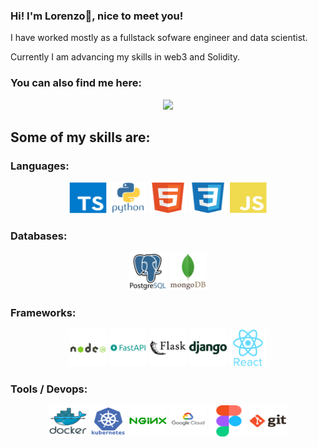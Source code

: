 ### Hi! I'm Lorenzo👋, nice to meet you!

I have worked mostly as a fullstack sofware engineer and data scientist.

Currently I am advancing my skills in web3 and Solidity.


### You can also find me here:
<div align="center">  
  <a href="http://linkedin.com/in/lorenzo-cesconetto/"><img src="https://img.shields.io/badge/-LinkedIn-%230077B5?style=for-the-badge&logo=linkedin&logoColor=white" target="_blank"></a>
</div>
  
## Some of my skills are:

### Languages:
<div align="center">
  <img alt="Typescript badge" height="50" width="60" src="https://raw.githubusercontent.com/devicons/devicon/master/icons/typescript/typescript-original.svg">
  <img alt="Python badge" height="50" width="60" src="https://raw.githubusercontent.com/devicons/devicon/master/icons/python/python-original-wordmark.svg">
  <img alt="HTML badge" height="50" width="60" src="https://raw.githubusercontent.com/devicons/devicon/master/icons/html5/html5-original.svg">
  <img alt="CSS badge" height="50" width="60" src="https://raw.githubusercontent.com/devicons/devicon/master/icons/css3/css3-original.svg">
  <img alt="JS badge" height="50" width="60" src="https://raw.githubusercontent.com/devicons/devicon/master/icons/javascript/javascript-plain.svg">
</div>

### Databases:
<div align="center">
  <img alt="PostgreSQL badge" height="60" src="https://raw.githubusercontent.com/devicons/devicon/master/icons/postgresql/postgresql-original-wordmark.svg">
  <img alt="Mongo badge" height="60" src="https://raw.githubusercontent.com/devicons/devicon/master/icons/mongodb/mongodb-original-wordmark.svg">
</div>

### Frameworks:
<div align="center">
  <img alt="NodeJS badge" height="60" src="https://raw.githubusercontent.com/devicons/devicon/master/icons/nodejs/nodejs-original-wordmark.svg">
  <img alt="FastAPI badge" height="60" src="https://raw.githubusercontent.com/devicons/devicon/master/icons/fastapi/fastapi-original-wordmark.svg">
  <img alt="Flask badge" height="60" src="https://raw.githubusercontent.com/devicons/devicon/master/icons/flask/flask-original-wordmark.svg">
  <img alt="Django badge" height="60"src="https://raw.githubusercontent.com/devicons/devicon/master/icons/django/django-plain-wordmark.svg">
  <img alt="React badge" height="60" src="https://raw.githubusercontent.com/devicons/devicon/master/icons/react/react-original-wordmark.svg">
</div>

### Tools / Devops:
<div align="center">
  <img alt="Docker badge" height="50" width="60" src="https://raw.githubusercontent.com/devicons/devicon/master/icons/docker/docker-original-wordmark.svg">
  <img alt="Kubernetes badge" height="50" width="60" src="https://raw.githubusercontent.com/devicons/devicon/master/icons/kubernetes/kubernetes-plain-wordmark.svg">
  <img alt="Nginx badge" height="50" width="60" src="https://raw.githubusercontent.com/devicons/devicon/master/icons/nginx/nginx-original.svg">
  <img alt="Google Cloud badge" height="50" width="60" src="https://raw.githubusercontent.com/devicons/devicon/master/icons/googlecloud/googlecloud-original-wordmark.svg">
  <img alt="Figma badge" height="50" width="60" src="https://raw.githubusercontent.com/devicons/devicon/master/icons/figma/figma-original.svg">
  <img alt="Git badge" height="50" width="60" src="https://raw.githubusercontent.com/devicons/devicon/master/icons/git/git-original-wordmark.svg">
</div>
